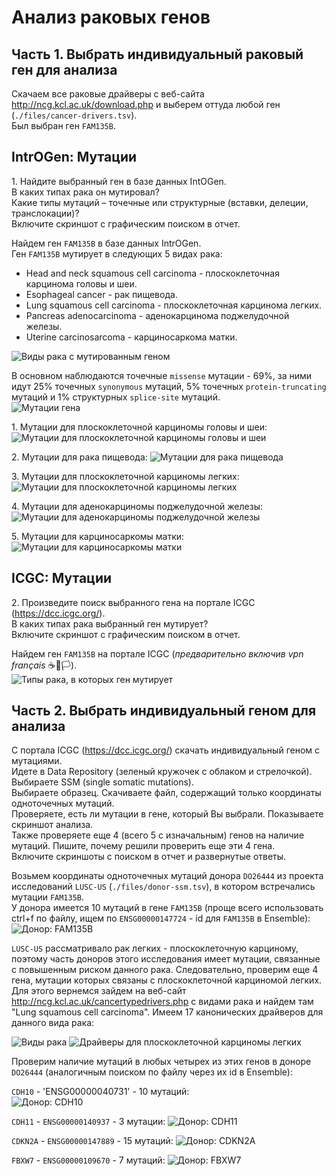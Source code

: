 # Анализ раковых генов

## Часть 1. Выбрать индивидуальный раковый ген для анализа
 
Скачаем все раковые драйверы с веб-сайта http://ncg.kcl.ac.uk/download.php и выберем оттуда любой ген (`./files/cancer-drivers.tsv`).  
Был выбран ген `FAM135B`.  

## IntrOGen: Мутации
1\. Найдите выбранный ген в базе данных IntOGen.   
В каких типах рака он мутировал?   
Какие типы мутаций – точечные или структурные (вставки, делеции, транслокации)?   
Включите скриншот с графическим поиском в отчет.  

Найдем ген `FAM135B` в базе данных IntrOGen.  
Ген `FAM135B` мутирует в следующих 5 видах рака:
- Head and neck squamous cell carcinoma - плоскоклеточная карцинома головы и шеи.
- Esophageal cancer - рак пищевода.
- Lung squamous cell carcinoma - плоскоклеточная карцинома легких.
- Pancreas adenocarcinoma - аденокарцинома поджелудочной железы.
- Uterine carcinosarcoma - карциносаркома матки.

![Виды рака с мутированным геном](./pics/cancer-types.png)

В основном наблюдаются точечные `missense` мутации - 69%, за ними идут 25% точечных `synonymous` мутаций, 5% точечных `protein-truncating` мутаций и 1% структурных `splice-site` мутаций.  
![Мутации гена](./pics/mutations.png)

1\. Мутации для плоскоклеточной карциномы головы и шеи:
![Мутации для плоскоклеточной карциномы головы и шеи](./pics/mutations-cancer-1.png)

2\. Мутации для рака пищевода:
![Мутации для рака пищевода](./pics/mutations-cancer-2.png)

3\. Мутации для плоскоклеточной карциномы легких:
![Мутации для плоскоклеточной карциномы легких](./pics/mutations-cancer-3.png)

4\. Мутации для аденокарциномы поджелудочной железы:
![Мутации для аденокарциномы поджелудочной железы](./pics/mutations-cancer-4.png)

5\. Мутации для карциносаркомы матки:
![Мутации для карциносаркомы матки](./pics/mutations-cancer-5.png)

## ICGC: Мутации
2\. Произведите поиск выбранного гена на портале ICGC (https://dcc.icgc.org/).  
В каких типах рака выбранный ген мутирует?  
Включите скриншот с графическим поиском в отчет.  

Найдем ген `FAM135B` на портале ICGC (*предварительно включив vpn français* ☕🥖🏳️).  
![Типы рака, в которых ген мутирует](./pics/icgc-cancer-types.png)

## Часть 2. Выбрать индивидуальный геном для анализа

C портала ICGC (https://dcc.icgc.org/) скачать индивидуальный геном с мутациями.  
Идете в Data Repository (зеленый кружочек с облаком и стрелочкой). Выбираете SSM (single somatic mutations).  
Выбираете образец. Скачиваете файл, содержащий только координаты одноточечных мутаций.  
Проверяете, есть ли мутации в гене, который Вы выбрали. Показываете скриншот анализа.  
Также проверяете еще 4 (всего 5 с изначальным) генов на наличие мутаций. Пишите, почему решили проверить еще эти 4 гена.  
Включите скриншоты с поиском в отчет и развернутые ответы.  

Возьмем координаты одноточечных мутаций донора `DO26444` из проекта исследований `LUSC-US` (`./files/donor-ssm.tsv`), в котором встречались мутации `FAM135B`.  
У донора имеется 10 мутаций в гене `FAM135B` (проще всего использовать ctrl+f по файлу, ищем по `ENSG00000147724` - id для `FAM135B` в Ensemble):
![Донор: FAM135B](./pics/donor-fam135b.png)

`LUSC-US` рассматривало рак легких - плоскоклеточную карциному, поэтому часть доноров этого исследования имеет мутации, связанные с повышенным риском данного рака. Следовательно, проверим еще 4 гена, мутации которых связаны с плоскоклеточной карциномой легких.  
Для этого вернемся зайдем на веб-сайт http://ncg.kcl.ac.uk/cancertypedrivers.php с видами рака и найдем там "Lung squamous cell carcinoma".
Имеем 17 канонических драйверов для данного вида рака:

![Виды рака](./pics/ncg-cancer-types.png)
![Драйверы для плоскоклеточной карциномы легких](./pics/ncg-cancer-drivers.png)

Проверим наличие мутаций в любых четырех из этих генов в доноре `DO26444` (аналогичным поиском по файлу через их id в Ensemble):  

`CDH10` - 'ENSG00000040731' - 10 мутаций:  
![Донор: CDH10](./pics/donor-cdh10.png)

`CDH11` - `ENSG00000140937` - 3 мутации:
![Донор: CDH11](./pics/donor-cdh11.png)

`CDKN2A` - `ENSG00000147889` - 15 мутаций:
![Донор: CDKN2A](./pics/donor-cdkn2a.png)

`FBXW7` - `ENSG00000109670` - 7 мутаций:
![Донор: FBXW7](./pics/donor-fbxw7.png)
